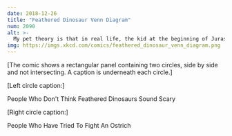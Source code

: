 ```yaml
---
date: 2018-12-26
title: "Feathered Dinosaur Venn Diagram"
num: 2090
alt: >-
  My pet theory is that in real life, the kid at the beginning of Jurassic Park who made fun of the 'six-foot turkey' never got a talking-to from Dr. Grant, and grew up to produce several of the movie's sequels.
img: https://imgs.xkcd.com/comics/feathered_dinosaur_venn_diagram.png
---
```

[The comic shows a rectangular panel containing two circles, side by side and not intersecting. A caption is underneath each circle.]

[Left circle caption:]

People Who Don't Think Feathered Dinosaurs Sound Scary

[Right circle caption:]

People Who Have Tried To Fight An Ostrich
